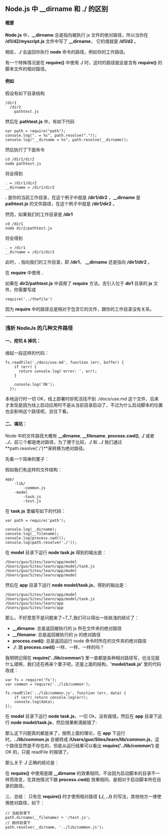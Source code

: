 ## Node.js 中 __dirname 和 ./ 的区别

#### 概要

**Node.js** 中，**__dirname** 总是指向被执行 js 文件的绝对路径，所以当你在 **/d1/d2/myscript.js** 文件中写了 **__dirname**， 它的值就是 **/d1/d2** 。

相反，**./** 会返回你执行 **node** 命令的路径，例如你的工作路径。

有一个特殊情况是在 **require()** 中使用 **./** 时，这时的路径就会是含有 **require()** 的脚本文件的相对路径。


#### 例如

假设有如下目录结构

```
/dir1
  /dir2
    pathtest.js
```

然后在 **pathtest.js** 中，有如下代码

```
var path = require("path");
console.log(". = %s", path.resolve("."));
console.log("__dirname = %s", path.resolve(__dirname));
```

然后执行了下面命令

```
cd /dir1/dir2
node pathtest.js
```

将会得到

```
. = /dir1/dir2
__dirname = /dir1/dir2
```

**.** 是你的当前工作目录，在这个例子中就是 **/dir1/dir2** ，**__dirname** 是 **pathtest.js** 的文件路径，在这个例子中就是 **/dir1/dir2** 。

然而，如果我们的工作目录是 **/dir1**

```
cd /dir1
node dir2/pathtest.js
```

将会得到

```
. = /dir1
__dirname = /dir1/dir2
```

此时，**.** 指向我们的工作目录，即 **/dir1**， **__dirname** 还是指向 **/dir1/dir2** 。

在 **require** 中使用 **.**

如果在 **dir2/pathtest.js** 中调用了 **require** 方法，去引入位于 **dir1** 目录的 **js** 文件，你需要写成

```
require('../thefile')
```
因为 **require** 中的路径总是相对于包含它的文件，跟你的工作目录没有关系。


---------------------------------------------------------------------------------------------------------------------------------------
### 浅析 NodeJs 的几种文件路径

#### 一、挖坑 & 掉坑：
缘起一段这样的代码：

```
fs.readFile('./docs/use.md', function (err, buffer) {
    if (err) {
      return console.log('error: ', err);
    }

    console.log('OK');
  });
```
本地运行时一切 OK，线上部署时却死活找不到 ./docs/use.md 这个文件，后来才发现是因为线上启动应用时不是从当前目录启动了，不过为什么启动脚本的位置也会影响这个路径呢，且往下看。

#### 二、填坑：
Node 中的文件路径大概有 **__dirname**, **__filename**, **process.cwd()**, **./** 或者 **../**，前三个都是绝对路径，为了便于比较，**./** 和 **../** 我们通过 **path.resolve('./')**来转换为绝对路径。

先看一个简单的栗子：

假如我们有这样的文件结构：
```
app/
    -lib/
        -common.js
    -model
        -task.js
        -test.js
```
在 **task.js** 里编写如下的代码：

```
var path = require('path');

console.log(__dirname);
console.log(__filename);
console.log(process.cwd());
console.log(path.resolve('./'));
```
在 **model** 目录下运行 **node task.js** 得到的输出是：

```
/Users/guo/Sites/learn/app/model
/Users/guo/Sites/learn/app/model/task.js
/Users/guo/Sites/learn/app/model
/Users/guo/Sites/learn/app/model
```

然后在 **app** 目录下运行 **node model/task.js**，得到的输出是：
```
/Users/guo/Sites/learn/app/model
/Users/guo/Sites/learn/app/model/task.js
/Users/guo/Sites/learn/app
/Users/guo/Sites/learn/app
```

那么，不好意思不是问题来了~T_T,我们可以得出一些肤浅的结论了：

- **__dirname**: 总是返回被执行的 js 所在文件夹的绝对路径
- **__filename**: 总是返回被执行的 js 的绝对路径
- **process.cwd()**: 总是返回运行 node 命令时所在的文件夹的绝对路径
- **./**: 跟 **process.cwd()** 一样、一样、一样的吗？

我明明记得在 **require('../lib/common')** 里一直都是各种相对路径写，也没见报什么错啊，我们还在再来个栗子吧，还是上面的结构，**'model/task.js'** 里的代码改成：

```
var fs = require('fs');
var common = require('../lib/common');

fs.readFile('../lib/common.js', function (err, data) {
    if (err) return console.log(err);
    console.log(data);
});
```
在 **model** 目录下运行 **node task.js**，一切 Ok，没有报错。然后在 **app** 目录下运行 **node model/task.js**，然后很果断滴报错了:



那么这下问题真的都是来了，按照上面的理论，在 **app** 下运行时，**../lib/common.js** 会被转成 **/Users/guo/Sites/learn/lib/common.js**，这个路径显然是不存在的，但是从运行结果可以看出 **require('../lib/common')** 是 OK 的，只是 readFile 时报错了。

那么关于 **./** 正确的结论是：

在 **require()** 中使用是跟 **__dirname** 的效果相同，不会因为启动脚本的目录不一样而改变，在其他情况下跟 **process.cwd()** 效果相同，是相对于启动脚本所在目录的路径。

三、总结：
只有在 **require()** 时才使用相对路径 **(./, ../)** 的写法，其他地方一律使用绝对路径，如下：

```
// 当前目录下
path.dirname(__filename) + '/test.js';
// 相邻目录下
path.resolve(__dirname, '../lib/common.js');
```